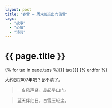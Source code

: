 ```yaml
---
layout: post
title: "春雪 — 周末加班出门值雪"
tags:
  - "故事"
  - "心情"
  - "诗词"
---
```


# {{ page.title }}

<div class="tags">
{% for tag in page.tags %}[<a class="tag" href="/tags.html#{{ tag }}">{{ tag }}</a>] {% endfor %}
</div>


大约是2007年吧？记不清了。


> 一夜风声紧，晨起早出门。

> 蓝天伴红日，白雪压轻尘。
